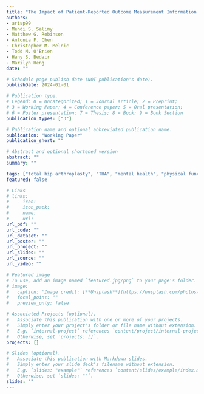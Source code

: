 ```yaml
---
title: "The Impact of Patient-Reported Outcome Measurement Information System Mental Health Scores on Physical Function After Primary Total Hip Arthroplasty"
authors: 
- arisp99
- Mehdi S. Salimy
- Matthew G. Robinson
- Antonia F. Chen
- Christopher M. Melnic
- Todd M. O'Brien
- Hany S. Bedair
- Marilyn Heng
date: ""

# Schedule page publish date (NOT publication's date).
publishDate: 2024-01-01

# Publication type.
# Legend: 0 = Uncategorized; 1 = Journal article; 2 = Preprint;
# 3 = Working Paper; 4 = Conference paper; 5 = Oral presentation; 
# 6 = Poster presentation; 7 = Thesis; 8 = Book; 9 = Book Section
publication_types: ["3"]

# Publication name and optional abbreviated publication name.
publication: "Working Paper"
publication_short: ""

# Abstract and optional shortened version
abstract: ""
summary: ""

tags: ["total hip arthroplasty", "THA", "mental health", "physical function", "PROM", "PROMIS", "post-operative outcome"]
featured: false

# Links
# links:
#   - icon: 
#     icon_pack: 
#     name: 
#     url: 
url_pdf: ""
url_code: ""
url_dataset: ""
url_poster: ""
url_project: ""
url_slides: ""
url_source: ""
url_video: ""

# Featured image
# To use, add an image named `featured.jpg/png` to your page's folder. 
# image:
#   caption: 'Image credit: [**Unsplash**](https://unsplash.com/photos/jdD8gXaTZsc)'
#   focal_point: ""
#   preview_only: false

# Associated Projects (optional).
#   Associate this publication with one or more of your projects.
#   Simply enter your project's folder or file name without extension.
#   E.g. `internal-project` references `content/project/internal-project/index.md`.
#   Otherwise, set `projects: []`.
projects: []

# Slides (optional).
#   Associate this publication with Markdown slides.
#   Simply enter your slide deck's filename without extension.
#   E.g. `slides: "example"` references `content/slides/example/index.md`.
#   Otherwise, set `slides: ""`.
slides: ""
---
```

